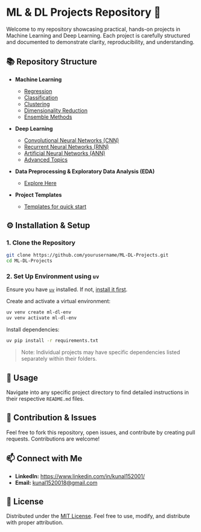 # ML & DL Projects Repository 🚀

Welcome to my repository showcasing practical, hands-on projects in Machine Learning and Deep Learning. Each project is carefully structured and documented to demonstrate clarity, reproducibility, and understanding.

## 📚 Repository Structure

- **Machine Learning**
  - [Regression](Machine-Learning/Regression/)
  - [Classification](Machine-Learning/Classification/)
  - [Clustering](Machine-Learning/Clustering/)
  - [Dimensionality Reduction](Machine-Learning/Dimensionality_Reduction/)
  - [Ensemble Methods](Machine-Learning/Ensemble_Methods/)

- **Deep Learning**
  - [Convolutional Neural Networks (CNN)](Deep-Learning/CNN/)
  - [Recurrent Neural Networks (RNN)](Deep-Learning/RNN/)
  - [Artificial Neural Networks (ANN)](Deep-Learning/ANN/)
  - [Advanced Topics](Deep-Learning/Advanced_Topics/)

- **Data Preprocessing & Exploratory Data Analysis (EDA)**
  - [Explore Here](Data-Preprocessing-and-EDA/)

- **Project Templates**
  - [Templates for quick start](Project-Templates/)

## ⚙️ Installation & Setup

### 1. Clone the Repository

```bash
git clone https://github.com/yourusername/ML-DL-Projects.git
cd ML-DL-Projects
```

### 2. Set Up Environment using `uv`

Ensure you have [`uv`](https://github.com/astral-sh/uv) installed. If not, [install it first](https://github.com/astral-sh/uv#installation).

Create and activate a virtual environment:

```bash
uv venv create ml-dl-env
uv venv activate ml-dl-env
```

Install dependencies:

```bash
uv pip install -r requirements.txt
```

> Note: Individual projects may have specific dependencies listed separately within their folders.

## 🎯 Usage

Navigate into any specific project directory to find detailed instructions in their respective `README.md` files.

## 🤝 Contribution & Issues

Feel free to fork this repository, open issues, and contribute by creating pull requests. Contributions are welcome!

## 📫 Connect with Me

- **LinkedIn:** https://www.linkedin.com/in/kunal152001/
- **Email:** kunal1520018@gmail.com

## 📝 License

Distributed under the [MIT License](LICENSE). Feel free to use, modify, and distribute with proper attribution.

